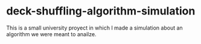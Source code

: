 # deck-shuffling-algorithm-simulation
This is a small university proyect in which I made a simulation about an algorithm we were meant to anailze.
